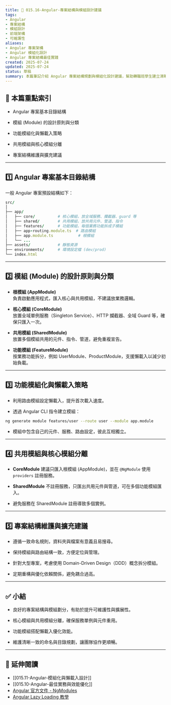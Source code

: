```yaml
---
title: 🚀 015.16-Angular-專案結構與模組設計建議  
tags:
- Angular
- 專案結構
- 模組設計
- 前端架構
- 可維護性  
aliases:
- Angular 專案架構
- Angular 模組化設計
- Angular 專案結構最佳實踐  
created: 2025-07-24  
updated: 2025-07-24  
status: 草稿  
summary: 本篇筆記介紹 Angular 專案結構規劃與模組化設計建議，幫助轉職班學生建立清晰、易擴充且易維護的前端架構。
---
```


## 📘 本篇重點索引

- Angular 專案基本目錄結構

- 模組 (Module) 的設計原則與分類

- 功能模組化與懶載入策略

- 共用模組與核心模組分離

- 專案結構維護與擴充建議

---
## 1️⃣ Angular 專案基本目錄結構

一般 Angular 專案預設結構如下：

```ruby
src/
│
├── app/
│   ├── core/          # 核心模組，放全域服務、攔截器、guard 等
│   ├── shared/        # 共用模組，放共用元件、管道、指令
│   ├── features/      # 功能模組，每個業務功能拆成子模組
│   ├── app-routing.module.ts  # 路由模組
│   ├── app.module.ts           # 根模組
│   └── ...
├── assets/            # 靜態資源
├── environments/      # 環境設定檔 (dev/prod)
└── index.html
```

---
## 2️⃣ 模組 (Module) 的設計原則與分類

- **根模組 (AppModule)**  
    負責啟動應用程式，匯入核心與共用模組，不建議放業務邏輯。

- **核心模組 (CoreModule)**  
    放置全域單例服務（Singleton Service）、HTTP 攔截器、全域 Guard 等，確保只匯入一次。

- **共用模組 (SharedModule)**  
    放置多個模組共用的元件、指令、管道，避免重複宣告。

- **功能模組 (FeatureModule)**  
    按業務功能拆分，例如 UserModule、ProductModule，支援懶載入以減少初始負載。

---
## 3️⃣ 功能模組化與懶載入策略

- 利用路由模組設定懶載入，提升首次載入速度。

- 透過 Angular CLI 指令建立模組：

```bash
ng generate module features/user --route user --module app.module
```

- 模組中包含自己的元件、服務、路由設定，彼此互相獨立。

---
## 4️⃣ 共用模組與核心模組分離

- **CoreModule** 建議只匯入根模組 (AppModule)，並在 `@NgModule` 使用 `providers` 註冊服務。

- **SharedModule** 不註冊服務，只匯出共用元件與管道，可在多個功能模組匯入。

- 避免服務在 SharedModule 註冊導致多個實例。

---
## 5️⃣ 專案結構維護與擴充建議

- 遵循一致命名規則，資料夾與檔案有意義且易搜尋。

- 保持模組與路由結構一致，方便定位與管理。

- 針對大型專案，考慮使用 Domain-Driven Design（DDD）概念拆分模組。

- 定期重構與優化依賴關係，避免耦合過高。

---
## ✅ 小結

- 良好的專案結構與模組劃分，有助於提升可維護性與擴展性。

- 核心模組與共用模組分離，確保服務單例與元件重用。

- 功能模組搭配懶載入優化效能。

- 維護清晰一致的命名與目錄規劃，讓團隊協作更順暢。

---

## 🔗 延伸閱讀

- [[015.11-Angular-模組化與懶載入設計]]
- [[015.10-Angular-最佳實務與效能優化]]
- [Angular 官方文件 - NgModules](https://angular.tw/guide/ngmodules)
- [Angular Lazy Loading 教學](https://angular.tw/guide/lazy-loading-ngmodules)
